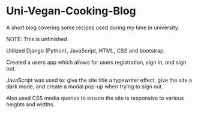 # Uni-Vegan-Cooking-Blog
A short blog covering some recipes used during my time in university.

NOTE: This is unfinished.

Utilized Django (Python), JavaScript, HTML, CSS and bootstrap. 

Created a users app which allows for users registration, sign in, and sign out.

JavaScript was used to:
    give the site title a typewriter effect, 
    give the site a dark mode,
    and create a modal pop-up when trying to sign out.


Also used CSS media queries to ensure the site is responsive to various heights and widths.